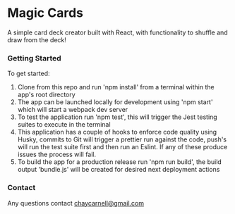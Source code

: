 # Magic Cards

A simple card deck creator built with React, with functionality to shuffle and draw from the deck!

### Getting Started

To get started:

1. Clone from this repo and run 'npm install' from a terminal within the app's root directory
2. The app can be launched locally for development using 'npm start' which will start a webpack dev server
3. To test the application run 'npm test', this will trigger the Jest testing suites to execute in the terminal
4. This application has a couple of hooks to enforce code quality using Husky, commits to Git will trigger a prettier run against the code, push's will run the test suite first and then run an Eslint. If any of these produce issues the process will fail.
5. To build the app for a production release run 'npm run build', the build output 'bundle.js' will be created for desired next deployment actions

### Contact

Any questions contact chaycarnell@gmail.com
